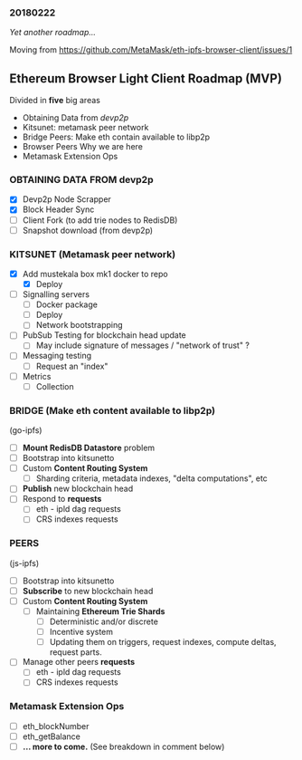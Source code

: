 ### 20180222

_Yet another roadmap..._

Moving from https://github.com/MetaMask/eth-ipfs-browser-client/issues/1

## Ethereum Browser Light Client Roadmap (MVP)

Divided in **five** big areas

* Obtaining Data from _devp2p_
* Kitsunet: metamask peer network
* Bridge Peers: Make eth contain available to libp2p
* Browser Peers Why we are here
* Metamask Extension Ops

### OBTAINING DATA FROM devp2p
  
- [x] Devp2p Node Scrapper
- [x] Block Header Sync
- [ ] Client Fork (to add trie nodes to RedisDB)
- [ ] Snapshot download (from devp2p)

### KITSUNET (Metamask peer network)

- [x] Add mustekala box mk1 docker to repo
  - [x] Deploy
- [ ] Signalling servers
  - [ ] Docker package
  - [ ] Deploy
  - [ ] Network bootstrapping
- [ ] PubSub Testing for blockchain head update
  - [ ] May include signature of messages / "network of trust" ?
- [ ] Messaging testing
  - [ ] Request an "index"
- [ ] Metrics
  - [ ] Collection

### BRIDGE (Make eth content available to libp2p)

(go-ipfs)

- [ ] **Mount RedisDB Datastore** problem
- [ ] Bootstrap into kitsunetto
- [ ] Custom **Content Routing System**
  - [ ] Sharding criteria, metadata indexes, "delta computations", etc
- [ ] **Publish** new blockchain head
- [ ] Respond to **requests**
  - [ ] eth - ipld dag requests
  - [ ] CRS indexes requests

### PEERS
	
(js-ipfs)

- [ ] Bootstrap into kitsunetto
- [ ] **Subscribe** to new blockchain head
- [ ] Custom **Content Routing System**
  - [ ] Maintaining **Ethereum Trie Shards**
    - [ ] Deterministic and/or discrete
    - [ ] Incentive system
    - [ ] Updating them on triggers, request indexes, compute deltas, request parts.
- [ ] Manage other peers **requests**
  - [ ] eth - ipld dag requests
  - [ ] CRS indexes requests

### Metamask Extension Ops

- [ ] eth_blockNumber
- [ ] eth_getBalance
- [ ] **... more to come.** (See breakdown in comment below)